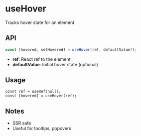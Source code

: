 # useHover

Tracks hover state for an element.

## API
```ts
const [hovered, setHovered] = useHover(ref, defaultValue?);
```
- **ref**: React ref to the element
- **defaultValue**: Initial hover state (optional)

## Usage
```tsx
const ref = useRef(null);
const [hovered] = useHover(ref);
```

## Notes
- SSR safe
- Useful for tooltips, popovers
